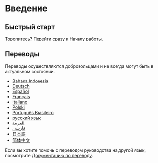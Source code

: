 # Введение

## Быстрый старт

Торопитесь? Перейти сразу к [Началу работы](getting-started.md).

## Переводы

Переводы осуществляются добровольцами и не всегда могут быть в актуальном
состоянии.

- [Bahasa Indonesia](https://apps.ankiweb.net/docs/manual.id.html)
- [Deutsch](http://www.dennisproksch.de/anki)
- [Español](https://apps.ankiweb.net/docs/manual.es.html)
- [Français](https://apps.ankiweb.net/docs/manual.fr.html)
- [Italiano](https://web.archive.org/web/20160423223801/http://192.167.9.6/Anki_ITA/Manual_ITA.htm)
- [Polski](https://platynowy.github.io/anki-manual/#/)
- [Português Brasileiro](https://mizerablebr.github.io/anki-manual/)
- [русский язык](https://alexeygorelov.github.io/anki-manual-ru/#/)
- [العربية](https://abdnh.github.io/anki-manual/)
- [فارسى](http://ankidroid.ir/anki.pdf)
- [日本語](http://wikiwiki.jp/rage2050/?FrontPage)
- [简体中文](http://www.ankichina.net/manual/anki/)

Если вы хотите помочь с переводом руководства на другой язык, посмотрите
[Документацию по переводу](https://translating.ankiweb.net/#/anki/manual).

